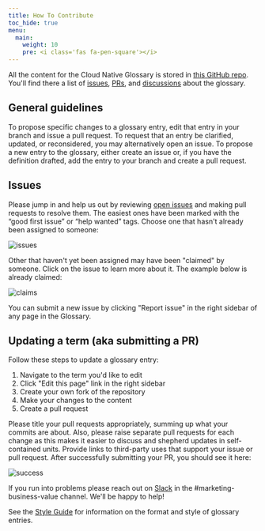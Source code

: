 ```yaml
---
title: How To Contribute
toc_hide: true
menu:
  main:
    weight: 10
    pre: <i class='fas fa-pen-square'></i>
---
```


All the content for the Cloud Native Glossary is stored in [this GitHub repo](https://github.com/cncf/glossary).  You'll find there a list of [issues](https://github.com/cncf/glossary/issues), [PRs](https://github.com/cncf/glossary/pulls), and [discussions](https://github.com/cncf/glossary/discussions) about the glossary.

## General guidelines
To propose specific changes to a glossary entry, edit that entry in your branch and issue a pull request. To request that an entry be clarified, updated, or reconsidered, you may alternatively open an issue. To propose a new entry to the glossary, either create an issue or, if you have the definition drafted, add the entry to your branch and create a pull request.


## Issues

Please jump in and help us out by reviewing [open issues](https://github.com/cncf/glossary/issues) and making pull requests to resolve them.  The easiest ones have been marked with the “good first issue” or “help wanted” tags.  Choose one that hasn't already been assigned to someone:

![issues](/images/how-to/3.png)

Other that haven't yet been assigned may have been "claimed" by someone. Click on the issue to learn more about it. The example below is already claimed:

![claims](/images/how-to/4.png)

You can submit a new issue by clicking "Report issue" in the right sidebar of any page in the Glossary.

## Updating a term (aka submitting a PR)
Follow these steps to update a glossary entry:
1. Navigate to the term you'd like to edit
2. Click "Edit this page" link in the right sidebar
3. Create your own fork of the repository
3. Make your changes to the content
5. Create a pull request

Please title your pull requests appropriately, summing up what your commits are about. Also, please raise separate pull requests for each change as this makes it easier to discuss and shepherd updates in self-contained units.  Provide links to third-party uses that support your issue or pull request.  After successfully submitting your PR, you should see it here:

![success](/images/how-to/5.png)

If you run into problems please reach out on [Slack](https://slack.cncf.io/) in the #marketing-business-value channel. We'll be happy to help! 

See the [Style Guide](/style-guide) for information on the format and style of glossary entries.

